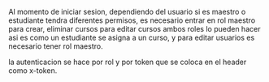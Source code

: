 Al momento de iniciar sesion, dependiendo del usuario si es maestro o estudiante tendra diferentes permisos,
es necesario entrar en rol maestro para crear, eliminar cursos
para editar cursos ambos roles lo pueden hacer asi es como un estudiante se asigna a un curso,
y para editar usuarios es necesario tener rol maestro.

la autenticacion se hace por rol  y por token que se coloca en el header como x-token.
